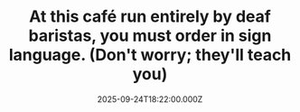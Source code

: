 ---
title: "At this café run entirely by deaf baristas, you must order in sign language. (Don't worry; they'll teach you)"
date: 2025-09-24T18:22:00.000Z
category: Human Kindness
externalLink: "https://www.goodgoodgood.co/articles/dialogue-express-cafe-sign-language"
image: ""
excerpt: "The Dialogue Express Café also offers sign language classes outside of business hours.…"
---